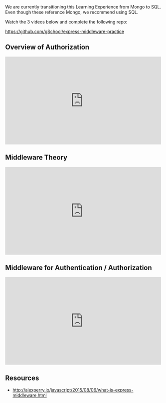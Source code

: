 <div class="alert alert-info">
  We are currently transitioning this Learning Experience from Mongo to SQL.  Even though these reference Mongo, we recommend using SQL.
</div>

Watch the 3 videos below and complete the following repo:

https://github.com/gSchool/express-middleware-practice

## Overview of Authorization

<iframe src="https://player.vimeo.com/video/137020748?byline=0&portrait=0" width="500" height="281" frameborder="0" webkitallowfullscreen mozallowfullscreen allowfullscreen></iframe>

## Middleware Theory

<iframe src="https://player.vimeo.com/video/137023216?byline=0&portrait=0" width="500" height="281" frameborder="0" webkitallowfullscreen mozallowfullscreen allowfullscreen></iframe>

## Middleware for Authentication / Authorization

<iframe src="https://player.vimeo.com/video/137031433" width="500" height="281" frameborder="0" webkitallowfullscreen mozallowfullscreen allowfullscreen></iframe>

## Resources

* http://alexperry.io/javascript/2015/08/06/what-is-express-middleware.html


